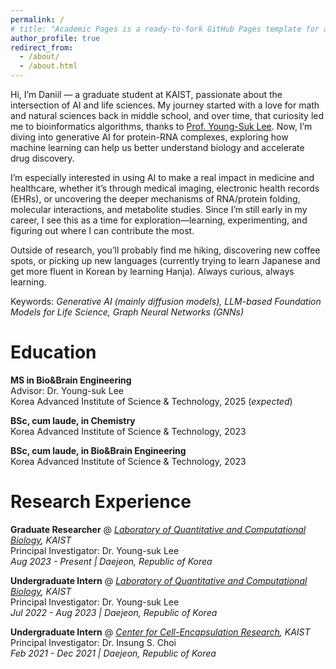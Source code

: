```yaml
---
permalink: /
# title: "Academic Pages is a ready-to-fork GitHub Pages template for academic personal websites"
author_profile: true
redirect_from: 
  - /about/
  - /about.html
---
```


Hi, I’m Daniil — a graduate student at KAIST, passionate about the intersection of AI and life sciences. My journey started with a love for math and natural sciences back in middle school, and over time, that curiosity led me to bioinformatics algorithms, thanks to [Prof. Young-Suk Lee]((https://young.kaist.ac.kr/)). Now, I’m diving into generative AI for protein-RNA complexes, exploring how machine learning can help us better understand biology and accelerate drug discovery.

I’m especially interested in using AI to make a real impact in medicine and healthcare, whether it’s through medical imaging, electronic health records (EHRs), or uncovering the deeper mechanisms of RNA/protein folding, molecular interactions, and metabolite studies. Since I’m still early in my career, I see this as a time for exploration—learning, experimenting, and figuring out where I can contribute the most.

Outside of research, you’ll probably find me hiking, discovering new coffee spots, or picking up new languages (currently trying to learn Japanese and get more fluent in Korean by learning Hanja). Always curious, always learning.

Keywords: *Generative AI (mainly diffusion models), LLM-based Foundation Models for Life Science, Graph Neural Networks (GNNs)*

Education
======

**MS in Bio&Brain Engineering**  
  <span style="display: inline-block; width: 100%;">Advisor: Dr. Young-suk Lee</span>  
  <span style="display: inline-block; width: 100%;">Korea Advanced Institute of Science & Technology, 2025 (*expected*)</span>

**BSc, cum laude, in Chemistry**  
  <span style="display: inline-block; width: 100%;">Korea Advanced Institute of Science & Technology, 2023</span>

**BSc, cum laude, in Bio&Brain Engineering**  
  <span style="display: inline-block; width: 100%;">Korea Advanced Institute of Science & Technology, 2023</span>


Research Experience
======
**Graduate Researcher** @ *[Laboratory of Quantitative and Computational Biology](https://young.kaist.ac.kr/), KAIST*
<span style="display: inline-block; width: 100%;">Principal Investigator: Dr. Young-suk Lee</span>
<span style="display: inline-block; width: 100%;">*Aug 2023 - Present | Daejeon, Republic of Korea*</span>

**Undergraduate Intern** @ *[Laboratory of Quantitative and Computational Biology](https://young.kaist.ac.kr/), KAIST*
<span style="display: inline-block; width: 100%;">Principal Investigator: Dr. Young-suk Lee</span>
<span style="display: inline-block; width: 100%;">*Jul 2022 - Aug 2023 | Daejeon, Republic of Korea*</span>

**Undergraduate Intern** @ *[Center for Cell-Encapsulation Research](http://cisgroup.kaist.ac.kr/index.html), KAIST*
<span style="display: inline-block; width: 100%;">Principal Investigator: Dr. Insung S. Choi</span>
<span style="display: inline-block; width: 100%;">*Feb 2021 - Dec 2021 | Daejeon, Republic of Korea*</span>

<!-- Publications
======
**to be updated soon**

Posters and Talks
======
**to be updated soon** -->
